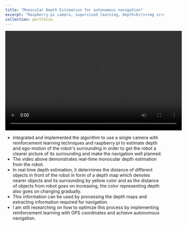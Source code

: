 ```yaml
---
title: "Monocular Depth Estimation for autonomous navigation"
excerpt: "Raspberry-pi camera, supervised learning, Depth<br/><img src='/images/depth_est.png'>"
collection: portfolio
---
```


<center>
  <video width="560" height="315" controls>
    <source src="/images/depthestimation.mp4" type="video/mp4">
  </video>
</center>

* Integrated and implemented the algorithm to use a single camera with reinforcement learning techniques and raspberry pi to estimate depth and ego-motion of the robot's surrounding in order to get the robot a clearer picture of its surrounding and make the navigation well planned.
* The video above demonstrates real-time monocular depth estimation from the robot.
* In real time depth estimation, it determines the distance of different objects in front of the robot in form of a depth map which denotes nearer objects and its surrounding by yellow color and as the distance of objects from robot goes on increasing, the color representing depth also goes on changing gradually. 
* This information can be used by processing the depth maps and extracting information required for navigation.
* I am still researching on how to optimize this process by implementing reinforcement learning with GPS coordinates and achieve autonomous navigation.